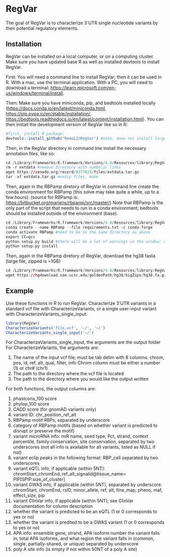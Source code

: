 
# RegVar

<!-- badges: start -->
<!-- badges: end -->

The goal of RegVar is to characterize 3'UTR single nucleotide variants by their potential regulatory elements.

## Installation
RegVar can be installed on a local computer, or on a computing cluster. Make sure you have updated base R as well as installed devtools to install RegVar.

First: You will need a command line to install RegVar; then it can be used in R. With a mac, use the terminal application. With a PC, you will need to download a terminal: https://learn.microsoft.com/en-us/windows/terminal/install.

Then: Make sure you have miniconda, pip, and bedtools installed locally (https://docs.conda.io/en/latest/miniconda.html, https://pip.pypa.io/en/stable/installation/, https://bedtools.readthedocs.io/en/latest/content/installation.html). You can then install the development version of RegVar like so in R:

``` r
#first, install R package: 
devtools::install_github("RomoL2/RegVar") #note, does not install large files
```

Then, in the RegVar directory in command line install the necessary annotation files, like so:
``` r
cd /Library/Frameworks/R.framework/Versions/4.0/Resources/library/RegVar
rm -r extdata #remove directory with symbolic links
wget https://zenodo.org/record/8377025/files/extdata.tar.gz 
tar -xf extdata.tar.gz #unzip files, make
```

Then, again in the RBPamp diretory of RegVar in command line create the conda environment for RBPamp (this solve may take quite a while, up to a few hours):
(source for RBPamp is: https://bitbucket.org/marjens/rbpamp/src/master/)
Note that RBPamp is the only part of the script that needs to run in a conda environment; bedtools should be installed outside of the environment (base).
``` r
cd /Library/Frameworks/R.framework/Versions/4.0/Resources/library/RegVar/extdata/RBPamp
conda create --name RBPamp --file requirements.txt -c conda-forge
conda activate RBPamp #need to be in the same directory as above
export CC=gcc
python setup.py build #there will be a lot of warnings in the window; don't worry unless build fails
python setup.py install
```

Then, again in the RBPamp diretory of RegVar, download the hg38 fasta (large file, zipped is ~1GB)
``` r
cd /Library/Frameworks/R.framework/Versions/4.0/Resources/library/RegVar/extdata
wget https://hgdownload.soe.ucsc.edu/goldenPath/hg38/bigZips/hg38.fa.gz
```

## Example

Use these functions in R to run RegVar. 
Characterize 3'UTR variants in a standard vcf file with CharacterizeVariants, or a single user-input variant with CharacterizeVariants_single_input:

``` r
library(RegVar)
CharacterizeVariants('file.vcf', '~/', '~/')
CharacterizeVariants_single_input('~/')

```
For CharacterizeVariants_single_input, the arguments are the output folder
For CharacterizeVariants, the arguments are:
1. The name of the input vcf file; must be tab delim with 8 columns:
chrom, pos, id, ref, alt, qual, filter, info
Chrom column must be either a number (1) or chr# (chr1)
2. The path to the directory where the vcf file is located
3. The path to the directory where you would like the output written

For both functions, the output columns are:
1. phastcons_100 score
2. phylop_100 score
3. CADD score (for gnomAD variants only)
4. variant ID: chr_position_ref_alt
5. RBPamp motif RBPs, separated by underscore
6. category of RBPamp motifs (based on whether variant is predicted to disrupt or preserve the motif)
7. variant microRNA info: miR name, seed type, Pct, strand, context percentile, family conservation, site conservation, separated by two underscores (not all info is available for all variants, listed as NULL if not)
8. variant eclip peaks in the following format: RBP_cell separated by two underscores 
9. variant eQTL info, if applicable (within 5NT): chromStart_chromEnd_ref_alt_signalid@tissue_name= PIP[SPIP:size_of_cluster]
10. variant GWAS info, if applicable (within 5NT), separated by underscore: chromStart, chromEnd, rsID, minor_allele, ref, alt, fine_map, pheno, maf, effect_size, pip
11. variant ClinVar info, if applicable (within 5NT); see ClinVar documentation for column description
12. whether the variant is predicted to be an eQTL (1 or 0 corresponds to yes or no)
13. whether the variant is predited to be a GWAS variant (1 or 0 corresponds to yes or no)
14. APA info: ensemble gene, strand, APA isoform number the variant falls in, total APA isoforms, and what region the variant falls in (common, single, partially-shared, or unique) separated by underscore
15. poly A site info (is empty if not within 50NT of a poly A site)
